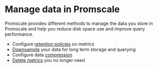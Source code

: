 # Manage data in Promscale
Promscale provides different methods to manage the data you store in Promscale
and help you reduce disk space use and improve query performance.

*   Configure [retention policies][retention] on metrics
*   [Downsample][downsampling] your data for long term storage and querying
*   Configure data [compression][compression]
*   [Delete metrics][delete-data] you no longer need


[retention]: /manage-data/retention/
[downsampling]: /manage-data/downsampling/
[compression]: /manage-data/compression/
[delete-data]: /manage-data/delete-data/
